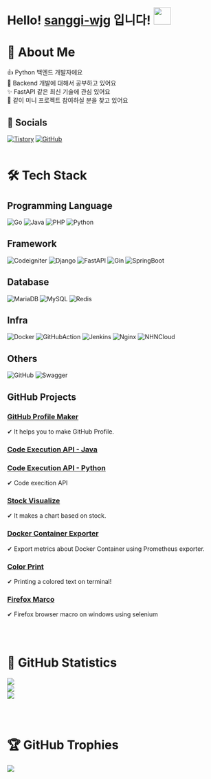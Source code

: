 # Hello! [sanggi-wjg](https://github.com/sanggi-wjg) 입니다! <img src="https://raw.githubusercontent.com/MartinHeinz/MartinHeinz/master/wave.gif" width=40px>

# 💫 About Me
👍 Python 백엔드 개발자에요\
🌱 Backend 개발에 대해서 공부하고 있어요\
✨ FastAPI 같은 최신 기술에 관심 있어요\
🤝 같이 미니 프로젝트 참여하실 분을 찾고 있어요

## 💌 Socials
[![Tistory](https://img.shields.io/badge/Tistory-d0f4de.svg?style=for-the-badge&logo=Tistory&logoColor=white)](https://sanggi-jayg.tistory.com/)
[![GitHub](https://img.shields.io/badge/GitHub-9cf.svg?style=for-the-badge&logo=GitHub&logoColor=white)](https://github.com/sanggi-wjg)
<br><br>

# 🛠 Tech Stack
## Programming Language
![Go](https://img.shields.io/badge/Go-29BEB0.svg?style=for-the-badge&logo=Go&logoColor=white)
![Java](https://img.shields.io/badge/Java-34495E.svg?style=for-the-badge&logo=Java&logoColor=white)
![PHP](https://img.shields.io/badge/PHP-787CB5.svg?style=for-the-badge&logo=PHP&logoColor=white)
![Python](https://img.shields.io/badge/Python-4B8BBE.svg?style=for-the-badge&logo=Python&logoColor=white)

## Framework
![Codeigniter](https://img.shields.io/badge/Codeigniter-cd451e.svg?style=for-the-badge&logo=Codeigniter&logoColor=white)
![Django](https://img.shields.io/badge/Django-193e2f.svg?style=for-the-badge&logo=Django&logoColor=white)
![FastAPI](https://img.shields.io/badge/FastAPI-329688.svg?style=for-the-badge&logo=FastAPI&logoColor=white)
![Gin](https://img.shields.io/badge/Gin-338fce.svg?style=for-the-badge&logo=Gin&logoColor=white)
![SpringBoot](https://img.shields.io/badge/SpringBoot-76b44d.svg?style=for-the-badge&logo=SpringBoot&logoColor=white)

## Database
![MariaDB](https://img.shields.io/badge/MariaDB-0c2c62.svg?style=for-the-badge&logo=MariaDB&logoColor=white)
![MySQL](https://img.shields.io/badge/MySQL-206188.svg?style=for-the-badge&logo=MySQL&logoColor=white)
![Redis](https://img.shields.io/badge/Redis-ce2b26.svg?style=for-the-badge&logo=Redis&logoColor=white)

## Infra
![Docker](https://img.shields.io/badge/Docker-4092e2.svg?style=for-the-badge&logo=Docker&logoColor=white)
![GitHubAction](https://img.shields.io/badge/GitHubAction-3e89fa.svg?style=for-the-badge&logo=GitHubAction&logoColor=white)
![Jenkins](https://img.shields.io/badge/Jenkins-000000.svg?style=for-the-badge&logo=Jenkins&logoColor=white)
![Nginx](https://img.shields.io/badge/Nginx-2e913f.svg?style=for-the-badge&logo=Nginx&logoColor=white)
![NHNCloud](https://img.shields.io/badge/NHNCloud-2a5bda.svg?style=for-the-badge&logo=NHNCloud&logoColor=white)

## Others
![GitHub](https://img.shields.io/badge/GitHub-212121.svg?style=for-the-badge&logo=GitHub&logoColor=white)
![Swagger](https://img.shields.io/badge/Swagger-8de346.svg?style=for-the-badge&logo=Swagger&logoColor=white)

## GitHub Projects

### [GitHub Profile Maker](https://github.com/sanggi-wjg/gpm)
✔ It helps you to make GitHub Profile.

### [Code Execution API - Java](https://github.com/sanggi-wjg/my-ide-java) 
### [Code Execution API - Python](https://github.com/sanggi-wjg/my-ide)
✔ Code execition API

### [Stock Visualize](https://github.com/sanggi-wjg/stock_visualize)
✔ It makes a chart based on stock.

### [Docker Container Exporter](https://github.com/sanggi-wjg/docker-container-exporter)
✔ Export metrics about Docker Container using Prometheus exporter.

### [Color Print](https://github.com/sanggi-wjg/color_print)
✔ Printing a colored text on terminal!

### [Firefox Marco](https://github.com/sanggi-wjg/firefox_browser_macro)
✔ Firefox browser macro on windows using selenium

<br><br>

# 💛 GitHub Statistics
![](https://github-readme-stats.vercel.app/api?username=sanggi-wjg&theme=dark&hide_border=false&include_all_commits=false&count_private=true)
<br>
![](https://github-readme-streak-stats.herokuapp.com/?user=sanggi-wjg&theme=dark&hide_border=false)
<br>
![](https://github-readme-stats.vercel.app/api/top-langs/?username=sanggi-wjg&theme=dark&hide_border=false&include_all_commits=false&count_private=true&layout=compact&hide=javascript,html,css,scss)

<br><br>
# 🏆 GitHub Trophies
![](https://github-profile-trophy.vercel.app/?username=sanggi-wjg&theme=discord&no-frame=false&no-bg=true&margin-w=4)



<!--
뱃지
https://shields.io/

아이콘
https://simpleicons.org/

컬러
https://www.w3schools.com/colors/colors_2021.asp
-->
